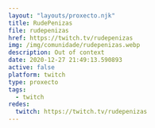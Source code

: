 ```yaml
---
layout: "layouts/proxecto.njk"
title: RudePenizas
file: rudepenizas
href: https://twitch.tv/rudepenizas
img: /img/comunidade/rudepenizas.webp
description: Out of context
date: 2020-12-27 21:49:13.590893
active: false
platform: twitch
type: proxecto
tags:
  - twitch
redes:
  twitch: https://twitch.tv/rudepenizas
---
```

